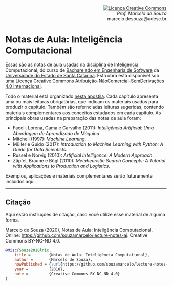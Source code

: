 <div align="right" style="text-align:right"><a rel="license" href="http://creativecommons.org/licenses/by-nc-nd/4.0/"><img alt="Licença Creative Commons" style="border-width:0" src="https://i.creativecommons.org/l/by-nc-nd/4.0/88x31.png" /></a><br><i>Prof. Marcelo de Souza</i><br>marcelo.desouza@udesc.br</div>

# Notas de Aula: Inteligência Computacional

Essas são as notas de aula usadas na disciplina de Inteligência Computacional, do curso de [Bacharelado em Engenharia de Software](https://www.udesc.br/ceavi/engenhariadesoftware) da [Universidade do Estado de Santa Catarina](https://www.udesc.br/ceavi). Esta obra está disponível sob uma Licença <a rel="license" href="http://creativecommons.org/licenses/by-nc-nd/4.0/">Creative Commons Atribuição-NãoComercial-SemDerivações 4.0 Internacional</a>.

Todo o material está organizado [nesta apostila](./notas-aula-ia.pdf). Cada capítulo apresenta uma ou mais leituras obrigatórias, que indicam os materiais usados para produzir o capítulo. Também são refernciadas leituras sugeridas, contendo materiais complementares aos conceitos estudados em cada capítulo. As principais obras usadas na preparação das notas de aula foram:

+ Faceli, Lorena, Gama e Carvalho (2011): *Inteligência Artificial: Uma Abordagem de Aprendizado de Máquina*.
+ Mitchell (1997): *Machine Learning*.
+ Müller e Guido (2017): *Introduction to Machine Learning with Python: A Guide for Data Scientists*.
+ Russel e Norvig (2010): *Artificial Intelligence: A Modern Approach*.
+ Zäpfel, Braune e Bögl (2010): *Metaheuristic Search Concepts: A Tutorial with Applications to Production and Logistics*.

Exemplos, aplicações e materiais complementares serão futuramente incluídos aqui.

***

## Citação

Aqui estão instruções de citação, caso você utilize esse material de alguma forma.

Marcelo de Souza (2020), Notas de Aula: Inteligência Computacional. Online: https://github.com/souzamarcelo/lecture-notes-ai. Creative Commons BY-NC-ND 4.0.

```bibtex
@Misc{Souza2018lnic,
    title =        {Notas de Aula: Inteligência Computational},
    author =       {Marcelo de Souza}, 
    howPublished = {\url{https://github.com/souzamarcelo/lecture-notes-ai}}, 
    year =         {2018},
    note =         {Creative Commons BY-NC-ND 4.0}
}
```
